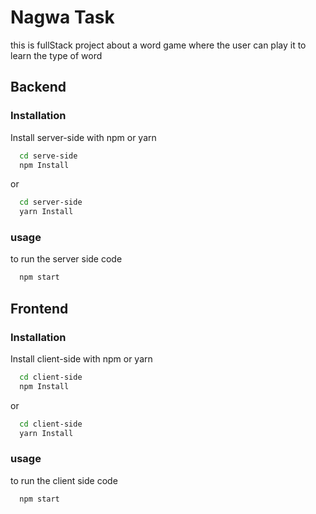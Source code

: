 
# Nagwa Task 

this is fullStack project about a word game where the user can play it to learn the type of word 



## Backend  
### Installation

Install server-side with npm or yarn 

```bash
  cd serve-side
  npm Install
```
or

```bash
  cd server-side
  yarn Install
```

### usage 

to run the server side code

```bash
  npm start
```

## Frontend  
### Installation

Install client-side with npm or yarn 

```bash
  cd client-side
  npm Install
```
or

```bash
  cd client-side
  yarn Install
```

### usage 

to run the client side code

```bash
  npm start
```
